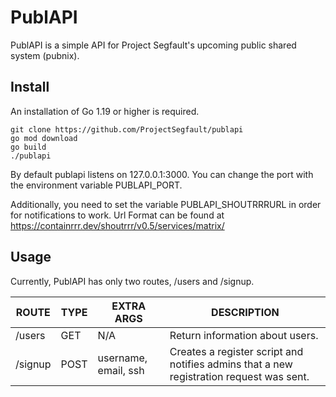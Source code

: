 # PublAPI

PublAPI is a simple API for Project Segfault's upcoming public shared system (pubnix).

## Install
An installation of Go 1.19 or higher is required.
```
git clone https://github.com/ProjectSegfault/publapi
go mod download 
go build 
./publapi
```

By default publapi listens on 127.0.0.1:3000. You can change the port with the environment variable PUBLAPI_PORT.

Additionally, you need to set the variable PUBLAPI_SHOUTRRRURL in order for notifications to work. Url Format can be found at https://containrrr.dev/shoutrrr/v0.5/services/matrix/

## Usage
Currently, PublAPI has only two routes, /users and /signup.

| ROUTE   | TYPE | EXTRA ARGS           | DESCRIPTION                     |
|---------|------|----------------------|---------------------------------|
| /users  | GET  | N/A                  | Return information about users. |
| /signup | POST | username, email, ssh | Creates a register script and notifies admins that a new registration request was sent.|
